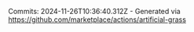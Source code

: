 Commits: 2024-11-26T10:36:40.312Z - Generated via https://github.com/marketplace/actions/artificial-grass
<br>
